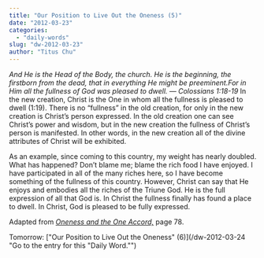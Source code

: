 ```yaml
---
title: "Our Position to Live Out the Oneness (5)"
date: "2012-03-23"
categories: 
  - "daily-words"
slug: "dw-2012-03-23"
author: "Titus Chu"
---
```


_And He is the Head of the Body, the church. He is the beginning, the firstborn from the dead, that in everything He might be preeminent.For in Him all the fullness of God was pleased to dwell. — Colossians 1:18-19_ In the new creation, Christ is the One in whom all the fullness is pleased to dwell (1:19). There is no “fullness” in the old creation, for only in the new creation is Christ’s person expressed. In the old creation one can see Christ’s power and wisdom, but in the new creation the fullness of Christ’s person is manifested. In other words, in the new creation all of the divine attributes of Christ will be exhibited.

As an example, since coming to this country, my weight has nearly doubled. What has happened? Don’t blame me; blame the rich food I have enjoyed. I have participated in all of the many riches here, so I have become something of the fullness of this country. However, Christ can say that He enjoys and embodies all the riches of the Triune God. He is the full expression of all that God is. In Christ the fullness finally has found a place to dwell. In Christ, God is pleased to be fully expressed.

Adapted from _[Oneness and the One Accord,](/book-oneness "Go to the listing for this book.")_ page 78.

Tomorrow: ["Our Position to Live Out the Oneness" (6)](/dw-2012-03-24 "Go to the entry for this "Daily Word."")
